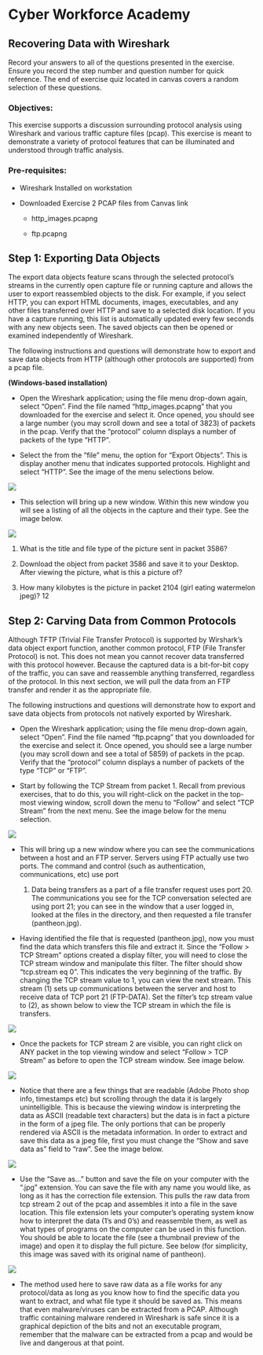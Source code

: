 Cyber Workforce Academy
=======================

Recovering Data with Wireshark
------------------------------

Record your answers to all of the questions presented in the exercise. Ensure
you record the step number and question number for quick reference. The end of
exercise quiz located in canvas covers a random selection of these questions.

### Objectives:

This exercise supports a discussion surrounding protocol analysis using
Wireshark and various traffic capture files (pcap). This exercise is meant to
demonstrate a variety of protocol features that can be illuminated and
understood through traffic analysis.

### Pre-requisites:

-   Wireshark Installed on workstation

-   Downloaded Exercise 2 PCAP files from Canvas link

    -   http_images.pcapng

    -   ftp.pcapng

Step 1: Exporting Data Objects
------------------------------

The export data objects feature scans through the selected protocol’s streams in
the currently open capture file or running capture and allows the user to export
reassembled objects to the disk. For example, if you select HTTP, you can export
HTML documents, images, executables, and any other files transferred over HTTP
and save to a selected disk location. If you have a capture running, this list
is automatically updated every few seconds with any new objects seen. The saved
objects can then be opened or examined independently of Wireshark.

The following instructions and questions will demonstrate how to export and save
data objects from HTTP (although other protocols are supported) from a pcap
file.

**(Windows-based installation)**

-   Open the Wireshark application; using the file menu drop-down again, select
    “Open”. Find the file named “http_images.pcapng” that you downloaded for the
    exercise and select it. Once opened, you should see a large number (you may
    scroll down and see a total of 3823) of packets in the pcap. Verify that the
    “protocol” column displays a number of packets of the type “HTTP”.

-   Select the from the “file” menu, the option for “Export Objects”. This is
    display another menu that indicates supported protocols. Highlight and
    select “HTTP”. See the image of the menu selections below.

![](media/a2c7b852d28ac9e5e4f7feeb86e63ca2.png)

-   This selection will bring up a new window. Within this new window you will
    see a listing of all the objects in the capture and their type. See the
    image below.

![](media/840cd6afd41c5496407f75563fb5e07b.png)

1.  What is the title and file type of the picture sent in packet 3586?

2.  Download the object from packet 3586 and save it to your Desktop. After
    viewing the picture, what is this a picture of?

3.  How many kilobytes is the picture in packet 2104 (girl eating watermelon
    jpeg)? 12

Step 2: Carving Data from Common Protocols
------------------------------------------

Although TFTP (Trivial File Transfer Protocol) is supported by Wirshark’s data
object export function, another common protocol, FTP (File Transfer Protocol) is
not. This does not mean you cannot recover data transferred with this protocol
however. Because the captured data is a bit-for-bit copy of the traffic, you can
save and reassemble anything transferred, regardless of the protocol. In this
next section, we will pull the data from an FTP transfer and render it as the
appropriate file.

The following instructions and questions will demonstrate how to export and save
data objects from protocols not natively exported by Wireshark.

-   Open the Wireshark application; using the file menu drop-down again, select
    “Open”. Find the file named “ftp.pcapng” that you downloaded for the
    exercise and select it. Once opened, you should see a large number (you may
    scroll down and see a total of 5859) of packets in the pcap. Verify that the
    “protocol” column displays a number of packets of the type “TCP” or “FTP”.

-   Start by following the TCP Stream from packet 1. Recall from previous
    exercises, that to do this, you will right-click on the packet in the
    top-most viewing window, scroll down the menu to “Follow” and select “TCP
    Stream” from the next menu. See the image below for the menu selection.

![](media/24501c5efde7c36789be9bde1fd33f7c.png)

-   This will bring up a new window where you can see the communications between
    a host and an FTP server. Servers using FTP actually use two ports. The
    command and control (such as authentication, communications, etc) use port

    1.  Data being transfers as a part of a file transfer request uses port 20.
        The communications you see for the TCP conversation selected are using
        port 21; you can see in the window that a user logged in, looked at the
        files in the directory, and then requested a file transfer
        (pantheon.jpg).

-   Having identified the file that is requested (pantheon.jpg), now you must
    find the data which transfers this file and extract it. Since the “Follow \>
    TCP Stream” options created a display filter, you will need to close the TCP
    stream window and manipulate this filter. The filter should show “tcp.stream
    eq 0”. This indicates the very beginning of the traffic. By changing the TCP
    stream value to 1, you can view the next stream. This stream (1) sets up
    communications between the server and host to receive data of TCP port 21
    (FTP-DATA). Set the filter’s tcp stream value to (2), as shown below to view
    the TCP stream in which the file is transfers.

![](media/a0bffca18dbba4022553c49a9a84e393.png)

-   Once the packets for TCP stream 2 are visible, you can right click on ANY
    packet in the top viewing window and select “Follow \> TCP Stream” as before
    to open the TCP stream window. See image below.

![](media/5103f8d50e03954c215de58137c9ebc8.png)

-   Notice that there are a few things that are readable (Adobe Photo shop info,
    timestamps etc) but scrolling through the data it is largely unintelligible.
    This is because the viewing window is interpreting the data as ASCII
    (readable text characters) but the data is in fact a picture in the form of
    a jpeg file. The only portions that can be properly rendered via ASCII is
    the metadata information. In order to extract and save this data as a jpeg
    file, first you must change the “Show and save data as” field to “raw”. See
    the image below.

![](media/c10bc7825a9a0a2cb025bbee6f3fa13c.png)

-   Use the “Save as…” button and save the file on your computer with the “.jpg”
    extension. You can save the file with any name you would like, as long as it
    has the correction file extension. This pulls the raw data from tcp stream 2
    out of the pcap and assembles it into a file in the save location. This file
    extension lets your computer’s operating system know how to interpret the
    data (1’s and 0’s) and reassemble them, as well as what types of programs on
    the computer can be used in this function. You should be able to locate the
    file (see a thumbnail preview of the image) and open it to display the full
    picture. See below (for simplicity, this image was saved with its original
    name of pantheon).

![](media/976ed9bdc9133ccb7d0a0b58b1ee3dd5.png)

-   The method used here to save raw data as a file works for any protocol/data
    as long as you know how to find the specific data you want to extract, and
    what file type it should be saved as. This means that even malware/viruses
    can be extracted from a PCAP. Although traffic containing malware rendered
    in Wireshark is safe since it is a graphical depiction of the bits and not
    an executable program, remember that the malware can be extracted from a
    pcap and would be live and dangerous at that point.
